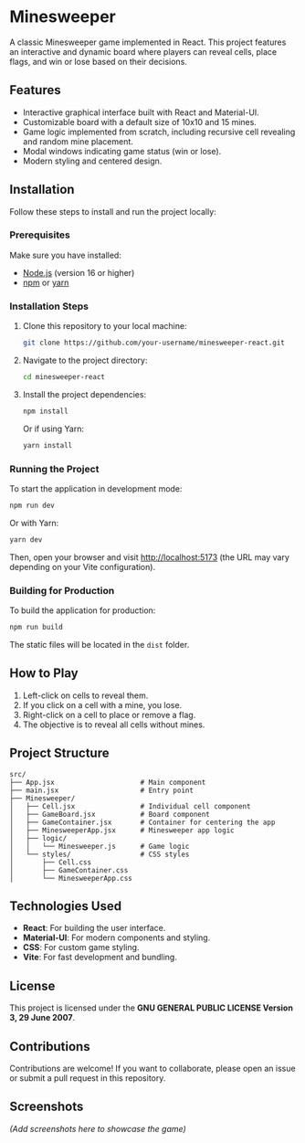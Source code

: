 
# Minesweeper

A classic Minesweeper game implemented in React. This project features an interactive and dynamic board where players can reveal cells, place flags, and win or lose based on their decisions.

## Features
- Interactive graphical interface built with React and Material-UI.
- Customizable board with a default size of 10x10 and 15 mines.
- Game logic implemented from scratch, including recursive cell revealing and random mine placement.
- Modal windows indicating game status (win or lose).
- Modern styling and centered design.

## Installation

Follow these steps to install and run the project locally:

### Prerequisites
Make sure you have installed:
- [Node.js](https://nodejs.org) (version 16 or higher)
- [npm](https://www.npmjs.com/) or [yarn](https://yarnpkg.com/)

### Installation Steps
1. Clone this repository to your local machine:
   ```bash
   git clone https://github.com/your-username/minesweeper-react.git
   ```
2. Navigate to the project directory:
   ```bash
   cd minesweeper-react
   ```
3. Install the project dependencies:
   ```bash
   npm install
   ```
   Or if using Yarn:
   ```bash
   yarn install
   ```

### Running the Project
To start the application in development mode:
```bash
npm run dev
```
Or with Yarn:
```bash
yarn dev
```

Then, open your browser and visit [http://localhost:5173](http://localhost:5173) (the URL may vary depending on your Vite configuration).

### Building for Production
To build the application for production:
```bash
npm run build
```
The static files will be located in the `dist` folder.

## How to Play
1. Left-click on cells to reveal them.
2. If you click on a cell with a mine, you lose.
3. Right-click on a cell to place or remove a flag.
4. The objective is to reveal all cells without mines.

## Project Structure

```
src/
├── App.jsx                     # Main component
├── main.jsx                    # Entry point
├── Minesweeper/
│   ├── Cell.jsx                # Individual cell component
│   ├── GameBoard.jsx           # Board component
│   ├── GameContainer.jsx       # Container for centering the app
│   ├── MinesweeperApp.jsx      # Minesweeper app logic
│   ├── logic/
│   │   └── Minesweeper.js      # Game logic
│   └── styles/                 # CSS styles
│       ├── Cell.css
│       ├── GameContainer.css
│       └── MinesweeperApp.css
```

## Technologies Used
- **React**: For building the user interface.
- **Material-UI**: For modern components and styling.
- **CSS**: For custom game styling.
- **Vite**: For fast development and bundling.

## License
This project is licensed under the **GNU GENERAL PUBLIC LICENSE Version 3, 29 June 2007**.

## Contributions
Contributions are welcome! If you want to collaborate, please open an issue or submit a pull request in this repository.

## Screenshots
*(Add screenshots here to showcase the game)*

